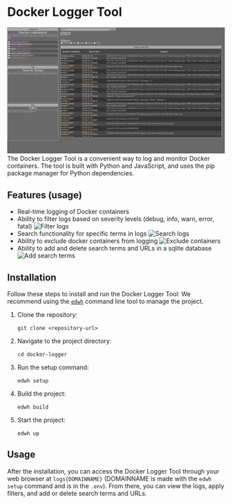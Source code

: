 # Docker Logger Tool

![Docker logger](docs/img/docker-logger.png)
The Docker Logger Tool is a convenient way to log and monitor Docker containers. The tool is built with Python and JavaScript, and uses the pip package manager for Python dependencies.

## Features (usage)

- Real-time logging of Docker containers
- Ability to filter logs based on severity levels (debug, info, warn, error, fatal)
![Filter logs](docs/img/filter.gif)
- Search functionality for specific terms in logs
![Search logs](docs/img/search.gif)
- Ability to exclude docker containers from logging
![Exclude containers](docs/img/exclude_docker.gif)
- Ability to add and delete search terms and URLs in a sqlite database
![Add search terms](docs/img/new_url.gif)


## Installation

Follow these steps to install and run the Docker Logger Tool:
We recommend using the [`edwh`](https://pypi.org/project/edwh/) command line tool to manage the project.

1. Clone the repository:
    ```
    git clone <repository-url>
    ```

2. Navigate to the project directory:
    ```
    cd docker-logger
    ```

3. Run the setup command:
    ```
    edwh setup
    ```

4. Build the project:
    ```
    edwh build
    ```

5. Start the project:
    ```
    edwh up
    ```

## Usage

After the installation, you can access the Docker Logger Tool through your web browser at `logs{DOMAINNAME}` (DOMAINNAME is made with the `edwh setup` command and is in the `.env`). From there, you can view the logs, apply filters, and add or delete search terms and URLs.





